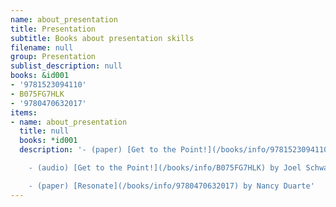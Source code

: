 ```yaml
---
name: about_presentation
title: Presentation
subtitle: Books about presentation skills
filename: null
group: Presentation
sublist_description: null
books: &id001
- '9781523094110'
- B075FG7HLK
- '9780470632017'
items:
- name: about_presentation
  title: null
  books: *id001
  description: '- (paper) [Get to the Point!](/books/info/9781523094110) by Joel Schwartzberg

    - (audio) [Get to the Point!](/books/info/B075FG7HLK) by Joel Schwartzberg

    - (paper) [Resonate](/books/info/9780470632017) by Nancy Duarte'
---
```


